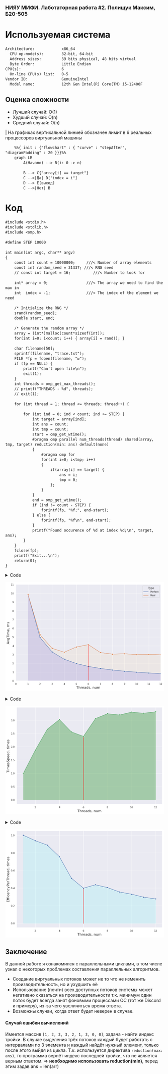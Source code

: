 ### НИЯУ МИФИ. Лаботаторная работа #2. Полищук Максим, Б20-505

# Используемая система

```
Architecture:            x86_64
  CPU op-mode(s):        32-bit, 64-bit
  Address sizes:         39 bits physical, 48 bits virtual
  Byte Order:            Little Endian
CPU(s):                  6
  On-line CPU(s) list:   0-5
Vendor ID:               GenuineIntel
  Model name:            12th Gen Intel(R) Core(TM) i5-12400F
```

## Оценка сложности
- Лучший случай: O(1)
- Худший случай: O(n)
- Средний случай: O(n)

| На графиках вертикальной линией обозначен лимит в 6 реальных процессоров виртуальной машины


```mermaid
    %%{ init : {"flowchart" : { "curve" : "stepAfter", "diagramPadding" : 20 }}}%%
    graph LR
        A(Начало) --> B(i: 0 -> n)
        
        B --> C{"array[i] == target"}
        C -->|Да| D["index = i"]
        D --> E(выход)
        C -->|Нет| B
```

# Код
```
#include <stdio.h>
#include <stdlib.h>
#include <omp.h>

#define STEP 10000

int main(int argc, char** argv)
{
    const int count = 10000000;     ///< Number of array elements
    const int random_seed = 31337; ///< RNG seed
    // const int target = 16;          ///< Number to look for

    int* array = 0;                 ///< The array we need to find the max in
    int  index = -1;                ///< The index of the element we need

    /* Initialize the RNG */
    srand(random_seed);
    double start, end;

    /* Generate the random array */
    array = (int*)malloc(count*sizeof(int));
    for(int i=0; i<count; i++) { array[i] = rand(); }

    char filename[50];
    sprintf(filename, "trace.txt");
    FILE *fp = fopen(filename, "w");
    if (fp == NULL) {
        printf("Can't open file\n");
        exit(1);
    }
    int threads = omp_get_max_threads();
    // printf("THREADS - %d", threads);
    // exit(1);

    for (int thread = 1; thread <= threads; thread++) {

        for (int ind = 0; ind < count; ind += STEP) {
            int target = array[ind];
            int ans = count;
            int tmp = count;
            start = omp_get_wtime();
            #pragma omp parallel num_threads(thread) shared(array, tmp, target) reduction(min: ans) default(none)
            {
                #pragma omp for
                for(int i=0; i<tmp; i++)
                {
                    if(array[i] == target) { 
                        ans = i;
                        tmp = 0;
                    };
                }
            }
            end = omp_get_wtime();
            if (ind != count - STEP) {
                fprintf(fp, "%f;", end-start);
            } else {
                fprintf(fp, "%f\n", end-start);
            }
            printf("Found occurence of %d at index %d;\n", target, ans);
        }
    }
    fclose(fp);
    printf("Exit...\n");
    return(0);
}
```

<details>
  <summary>Code</summary>
    ```python
    # import matplotlib.pyplot as plt
    import seaborn as sns
    import pandas as pd
    sns.set_theme(style="darkgrid")

    dataset = []
    with open("trace.txt", "r") as f:
        for _ in range(12):
            line = list(map(float, f.readline().split(";")))
            dataset.append(line)
            
    for i in range(len(dataset)):
        line = dataset[i]
        line.sort()
        line = line[10:-10]
        dataset[i] = line

    sns.set(rc={'figure.figsize':(12,8)})
    ```


    ```python
    data = []
    for i, line in enumerate(dataset):
        data.append([i+1, (sum(line)/len(line))*1000, "Real"])
    saved = data.copy()
    data1 = data
    data_df = pd.DataFrame(data, columns=["Threads", "AvgTime", "Type"])
    for i in range(1, len(data1)): 
        data1[i] = [data1[i][0], data1[0][1] / data1[i][0], "Perfect"]
    data1[0][2] = "Perfect"
    # pdf = pd.DataFrame(data1, columns=["Threads", "AvgTime"])
    data1 = pd.DataFrame(data1, columns=["Threads", "AvgTime", "Type"])
    all_data = pd.concat([data1, data_df])
    ```


    ```python
    p = sns.lineplot(x="Threads", y="AvgTime", hue="Type", marker="o", data=all_data)
    p.set_xlabel("Threads, num", fontsize = 16)
    p.set_ylabel("AvgTime, ms", fontsize = 16)
    l1 = p.lines[0]

    x1 = l1.get_xydata()[:, 0]
    y1 = l1.get_xydata()[:, 1]

    p.fill_between(x1, y1, color="blue", alpha=0.1)
    l2 = p.lines[1]

    x2 = l2.get_xydata()[:, 0]
    y2 = l2.get_xydata()[:, 1]

    p.fill_between(x2, y2, color="orange", alpha=0.05)
    p.margins(x=0, y=0)
    _ = p.set_xticks(range(0, 13))
    _ = p.set_xticklabels(str(i) for i in range(0, 13))
    _ = p.set_yticks(range(0, 12))
    _ = p.set_yticklabels([str(i) for i in range(0, 12)])
    _ = p.axvline(x=6, ymax=0.37, color="red", alpha=0.8)
    ```
</details>

    
![png](imgs/output_5_0.png)
    


<details>
  <summary>Code</summary>
    ```python
    accceleration = [0] * 12
    for i in range(0, len(accceleration)):
        accceleration[i] = [saved[i][0], saved[0][1]/saved[i][1]]
    a_df = pd.DataFrame(accceleration, columns=["Threads", "TimesSpeed"])
    p = sns.lineplot(x="Threads", y="TimesSpeed", marker="o", data=a_df, color='g')
    p.set_xlabel("Threads, num", fontsize = 16)
    p.set_ylabel("TimesSpeed, times", fontsize = 16)
    l1 = p.lines[0]

    x1 = l1.get_xydata()[:, 0]
    y1 = l1.get_xydata()[:, 1]

    _ = p.fill_between(x1, y1, color="green", alpha=0.3)
    _ = p.axvline(x=6, ymin=0.043 ,ymax=0.692, color="red", alpha=0.8)
    ```
</details>

    
![png](imgs/output_6_0.png)
    


<details>
  <summary>Code</summary>
    ```python
    per_thread = [0] * 12
    for i in range(0, len(per_thread)):
        per_thread[i] = [accceleration[i][0], accceleration[i][1]/accceleration[i][0]]
    thr_df = pd.DataFrame(per_thread, columns=["Threads", "EfficencyPerThread"])
    p = sns.lineplot(x="Threads", y="EfficencyPerThread", marker="o", data=thr_df, color='b')
    p.set_xlabel("Threads, num", fontsize = 16)
    p.set_ylabel("EfficencyPerThread, times", fontsize = 16)
    l1 = p.lines[0]

    x1 = l1.get_xydata()[:, 0]
    y1 = l1.get_xydata()[:, 1]

    _ = p.fill_between(x1, y1, color="cyan", alpha=0.1)
    _ = p.axvline(x=6, ymin=0.043 ,ymax=0.4, color="red", alpha=0.8)
    ```
</details>

    
![png](imgs/output_7_0.png)
    


## Заключение
В данной работе я ознакомился с параллельными циклами, в том числе узнал о некоторых проблемах составления параллельных алгоритмов. 
- Создание виртуальных потоков может не то что не изменить производительность, но и ухудшить её
- Использование (почти) всех доступных потоков системы может негативно сказаться на производительности т.к. минимум один поток будет всегда занят фоновыми процессами ОС (тот же Discord к примеру), из-за чего увеличиться время ответа.
- Возможны случаи, когда ответ будет неверен в случае. 

#### Случай ошибки вычислений
Имеется массив ``[1, 2, 3, 3, 2, 1, 3, 0, 0]``, задача - найти индекс тройки. В случае выделения трёх потоков каждый будет работать с интервалами по 3 элемента и каждый найдёт нужный элемент, только после этого выйдя из цикла. Т.к. используется директива ``reduction(max: ans)``, то программа вернёт индекс последней тройки, что не является верным ответом. => **необходимо использовать reduction(min)**, перед этим задав ans = len(arr)
